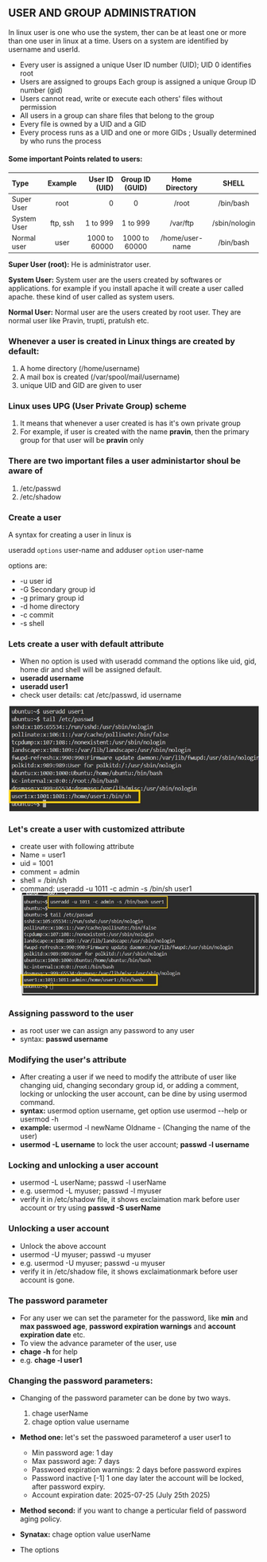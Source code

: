 ## USER AND GROUP ADMINISTRATION 

In linux user is one who use the system, ther can be at least one or more than one user in linux at a time. Users on a system are identified by username and userId.
- Every user is assigned a unique User ID number (UID); UID 0 identifies root
- Users are assigned to groups Each group is assigned a unique Group ID number 
(gid)
- Users cannot read, write or execute each others' files without permission
- All users in a group can share files that belong to the group
- Every file is owned by a UID and a GID
- Every process runs as a UID and one or more GIDs ; Usually determined by who 
runs the process

#### Some important Points related to users:

| Type       | Example | User ID (UID)       | Group ID (GUID) | Home Directory | SHELL |
|:-----------|:---:|-----------:| :-----------:  | :-----------:  | :-----------:  |
| Super User |  root | 0   | 0  | /root  | /bin/bash  |
| System User|  ftp, ssh  | 1 to 999 | 1 to 999  | /var/ftp  | /sbin/nologin  |
| Normal user  | user | 1000 to 60000    | 1000 to 60000  | /home/user-name  | /bin/bash  |

**Super User (root):** He is administrator user.

**System User:** System user are the users created by softwares or applications. for example if you install apache it will create a user called apache. these kind of user called as system users.

**Normal User:** Normal user are the users created by root user. They are normal user like Pravin, trupti, pratulsh etc.

### Whenever a user is created in Linux things are created by default:
1. A home directory (/home/username)
2. A mail box is created (/var/spool/mail/username)
3. unique UID and GID are given to user

### Linux uses UPG (User Private Group) scheme
1. It means that whenever a user created is has it's own private group
2. For example, if user is created with the name **pravin**, then the primary group for that user will be **pravin** only

### There are two important files a user administartor shoul be aware of
1. /etc/passwd
2. /etc/shadow

### Create a user

A syntax for creating a user in linux is

useradd `options` user-name and adduser `option` user-name

options are:
- -u user id
- -G Secondary group id
- -g primary group id
- -d home directory
- -c commit
- -s shell

### Lets create a user with default attribute

- When no option is used with useradd command the options like uid, gid, home dir and shell will be assigned default.
- **useradd username**
- **useradd user1**
- check user details: cat /etc/passwd, id username

![alt text](../k8s/pngs/user-add1.jpg)

### Let's create a user with customized attribute

- create user with following attribute
-  Name = user1
-  uid = 1001
-  comment = admin
-  shell = /bin/sh
-  command: useradd -u 1011 -c admin -s /bin/sh user1
![alt text](../k8s/pngs/user-add2.jpg)



### Assigning password to the user
- as root user we can assign any password to any user
- syntax: **passwd username**

### Modifying the user's attribute
- After creating a user if we need to modify the attribute of user like changing uid, changing secondary group id, or adding a comment, locking or unlocking the user account, can be dine by using usermod command.
- **syntax:** usermod option username, get option use usermod --help or usermod -h
- **example:** usermod -l newName Oldname - (Changing the name of the user)
- **usermod -L username**  to lock the user account; **passwd -l username**

### Locking and unlocking a user account
- usermod -L userName; passwd -l userName
- e.g. usermod -L myuser; passwd -l myuser
- verify it in /etc/shadow file, it shows exclaimation mark before user account or try using **passwd -S userName**

### Unlocking a user account
- Unlock the above account
- usermod -U myuser; passwd -u myuser
- e.g. usermod -U myuser; passwd -u myuser
- verify it in /etc/shadow file, it shows exclaimationmark before user account is gone.

### The password parameter
- For any user we can set the parameter for the password, like **min** and **max passwoed age**, **password expiration warnings** and **account expiration date** etc.
- To view the advance parameter of the user, use
- **chage -h** for help
- e.g. **chage -l user1**

### Changing the password parameters:
- Changing of the password parameter can be done by two ways.
  1. chage userName
  2. chage option value username
- **Method one:** let's set the passwoed parameterof a user user1 to
  - Min password age: 1 day
  - Max password age: 7 days
  - Passwoed expiration warnings: 2 days before password expires
  - Password inactive [-1] 1 one day later the account will be locked, after password expiry.
  - Account expiration date: 2025-07-25 (July 25th 2025)
 
- **Method second:** if you want to change a perticular field of password aging policy.
- **Synatax:** chage option value userName
- The options



